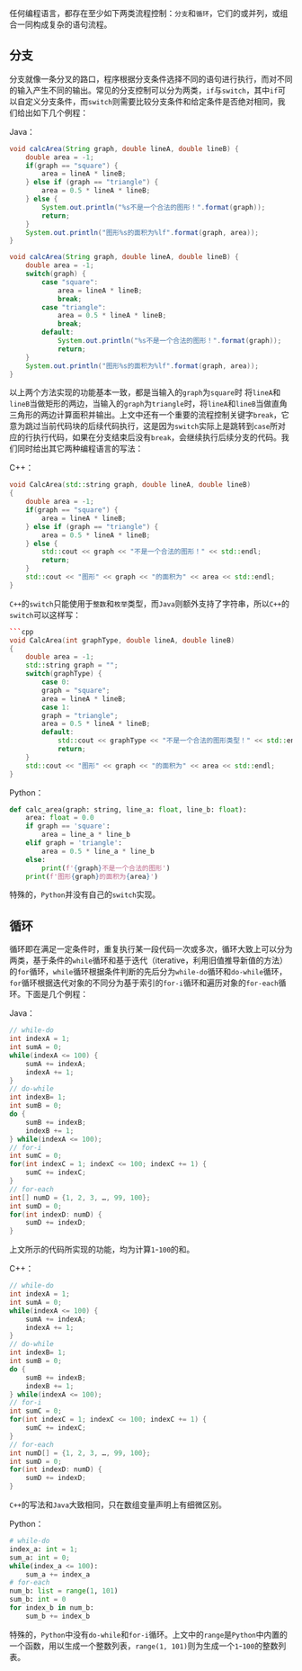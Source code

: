 任何编程语言，都存在至少如下两类流程控制：`分支`和`循环`，它们的或并列，或组合一同构成复杂的语句流程。

## 分支

分支就像一条分叉的路口，程序根据分支条件选择不同的语句进行执行，而对不同的输入产生不同的输出。常见的分支控制可以分为两类，`if`与`switch`，其中`if`可以自定义分支条件，而`switch`则需要比较分支条件和给定条件是否绝对相同，我们给出如下几个例程：

Java：

```java
void calcArea(String graph, double lineA, double lineB) {
    double area = -1;
    if(graph == "square") {
        area = lineA * lineB;
    } else if (graph == "triangle") {
        area = 0.5 * lineA * lineB;
    } else {
        System.out.println("%s不是一个合法的图形！".format(graph));
        return;
    }
    System.out.println("图形%s的面积为%lf".format(graph, area));
}
```

```java
void calcArea(String graph, double lineA, double lineB) {
    double area = -1;
    switch(graph) {
        case "square":
            area = lineA * lineB;
            break;
        case "triangle":
            area = 0.5 * lineA * lineB;
            break;
        default:
            System.out.println("%s不是一个合法的图形！".format(graph));
            return;
    }
    System.out.println("图形%s的面积为%lf".format(graph, area));
}
```

以上两个方法实现的功能基本一致，都是当输入的`graph`为`square`时 将`lineA`和`lineB`当做矩形的两边，当输入的`graph`为`triangle`时，将`lineA`和`lineB`当做直角三角形的两边计算面积并输出。上文中还有一个重要的流程控制关键字`break`，它意为跳过当前代码块的后续代码执行，这是因为`switch`实际上是跳转到`case`所对应的行执行代码，如果在分支结束后没有`break`，会继续执行后续分支的代码。我们同时给出其它两种编程语言的写法：

C++：
```cpp
void CalcArea(std::string graph, double lineA, double lineB)
{
    double area = -1;
    if(graph == "square") {
        area = lineA * lineB;
    } else if (graph == "triangle") {
        area = 0.5 * lineA * lineB;
    } else {
        std::cout << graph << "不是一个合法的图形！" << std::endl;
        return;
    }
    std::cout << "图形" << graph << "的面积为" << area << std::endl;
}
```

`C++`的`switch`只能使用于`整数`和`枚举`类型，而`Java`则额外支持了字符串，所以`C++`的`switch`可以这样写：

```cpp
```cpp
void CalcArea(int graphType, double lineA, double lineB)
{
    double area = -1;
    std::string graph = "";
    switch(graphType) {
        case 0:
        graph = "square";
        area = lineA * lineB;
        case 1:
        graph = "triangle";
        area = 0.5 * lineA * lineB;
        default:
            std::cout << graphType << "不是一个合法的图形类型！" << std::endl;
            return;
    }
    std::cout << "图形" << graph << "的面积为" << area << std::endl;
}
```

Python：
```python
def calc_area(graph: string, line_a: float, line_b: float):
    area: float = 0.0
    if graph == 'square':
        area = line_a * line_b
    elif graph = 'triangle':
        area = 0.5 * line_a * line_b
    else:
        print(f'{graph}不是一个合法的图形')
    print(f'图形{graph}的面积为{area}')
```
特殊的，`Python`并没有自己的`switch`实现。

## 循环

循环即在满足一定条件时，重复执行某一段代码一次或多次，循环大致上可以分为两类，基于条件的`while`循环和基于迭代（iterative，利用旧值推导新值的方法）的`for`循环，`while`循环根据条件判断的先后分为`while-do`循环和`do-while`循环，`for`循环根据迭代对象的不同分为基于索引的`for-i`循环和遍历对象的`for-each`循环。下面是几个例程：

Java：
```java
// while-do
int indexA = 1;
int sumA = 0;
while(indexA <= 100) {
    sumA += indexA;
    indexA += 1;
}
// do-while
int indexB= 1;
int sumB = 0;
do {
    sumB += indexB;
    indexB += 1;
} while(indexA <= 100);
// for-i
int sumC = 0;
for(int indexC = 1; indexC <= 100; indexC += 1) {
    sumC += indexC;
}
// for-each
int[] numD = {1, 2, 3, …, 99, 100};
int sumD = 0;
for(int indexD: numD) {
    sumD += indexD;
}
```
上文所示的代码所实现的功能，均为计算`1`-`100`的和。

C++：
```cpp
// while-do
int indexA = 1;
int sumA = 0;
while(indexA <= 100) {
    sumA += indexA;
    indexA += 1;
}
// do-while
int indexB= 1;
int sumB = 0;
do {
    sumB += indexB;
    indexB += 1;
} while(indexA <= 100);
// for-i
int sumC = 0;
for(int indexC = 1; indexC <= 100; indexC += 1) {
    sumC += indexC;
}
// for-each
int numD[] = {1, 2, 3, …, 99, 100};
int sumD = 0;
for(int indexD: numD) {
    sumD += indexD;
}
```
`C++`的写法和`Java`大致相同，只在数组变量声明上有细微区别。

Python：
```python
# while-do
index_a: int = 1;
sum_a: int = 0;
while(index_a <= 100):
    sum_a += index_a
# for-each
num_b: list = range(1, 101)
sum_b: int = 0
for index_b in num_b:
    sum_b += index_b
```
特殊的，`Python`中没有`do-while`和`for-i`循环。上文中的`range`是`Python`中内置的一个函数，用以生成一个整数列表，`range(1, 101)`则为生成一个`1`-`100`的整数列表。